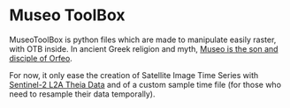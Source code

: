 # Museo ToolBox
 
MuseoToolBox is python files which are made to manipulate easily raster, with OTB inside.
In ancient Greek religion and myth, [Museo is the son and disciple of Orfeo](https://it.wikipedia.org/wiki/Museo_(autore_mitico)).
                                                              

For now, it only ease the creation of Satellite Image Time Series with [Sentinel-2 L2A Theia Data](https://github.com/olivierhagolle/theia_download) and of a custom sample time file (for those who need to resample their data temporally).
